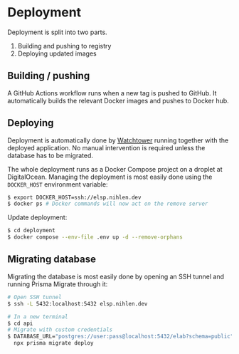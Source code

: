 # Deployment

Deployment is split into two parts.
1. Building and pushing to registry
2. Deploying updated images

## Building / pushing

A GitHub Actions workflow runs when a new tag is pushed to GitHub. It
automatically builds the relevant Docker images and pushes to Docker hub.

## Deploying

Deployment is automatically done by
[Watchtower](https://containrrr.dev/watchtower/) running together with the
deployed application. No manual intervention is required unless the database has
to be migrated.

The whole deployment runs as a Docker Compose project on a droplet at
DigitalOcean. Managing the deployment is most easily done using the
`DOCKER_HOST` environment variable:

```bash
$ export DOCKER_HOST=ssh://elsp.nihlen.dev
$ docker ps # Docker commands will now act on the remove server
```

Update deployment:

```bash
$ cd deployment
$ docker compose --env-file .env up -d --remove-orphans
```

## Migrating database

Migrating the database is most easily done by opening an SSH tunnel and running
Prisma Migrate through it:

```bash
# Open SSH tunnel
$ ssh -L 5432:localhost:5432 elsp.nihlen.dev

# In a new terminal
$ cd api
# Migrate with custom credentials
$ DATABASE_URL="postgres://user:pass@localhost:5432/elab?schema=public" \
  npx prisma migrate deploy
```
